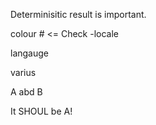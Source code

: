 Determinisitic result is important.

colour # <= Check -locale

langauge

varius

A abd B

It SHOUL be A!
